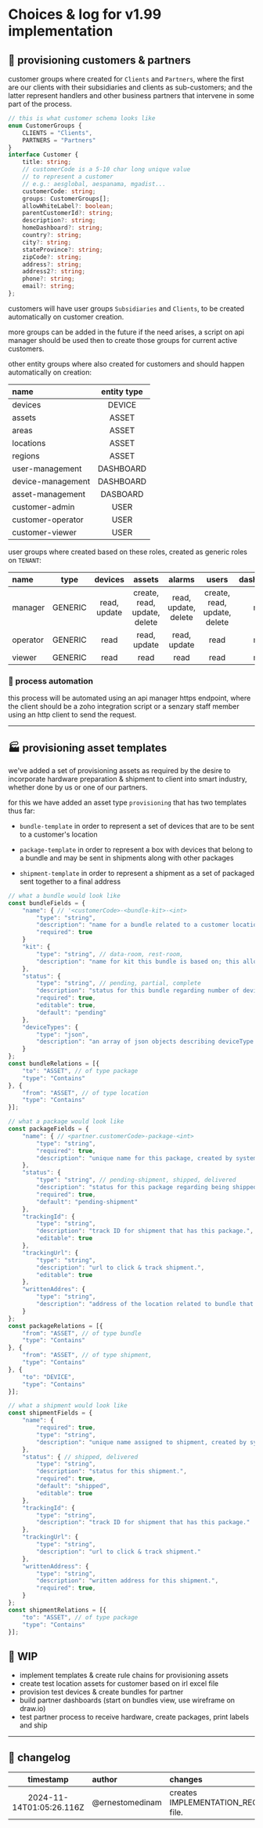 # Choices & log for v1.99 implementation 

## 🏢 provisioning customers & partners

customer groups where created for `Clients` and `Partners`, where the first are our clients with their subsidiaries and clients as sub-customers; and the latter represent handlers and other business partners that intervene in some part of the process.

```ts
// this is what customer schema looks like
enum CustomerGroups {
    CLIENTS = "Clients",
    PARTNERS = "Partners"
}
interface Customer {
    title: string;
    // customerCode is a 5-10 char long unique value
    // to represent a customer 
    // e.g.: aesglobal, aespanama, mgadist... 
    customerCode: string;
    groups: CustomerGroups[];
    allowWhiteLabel?: boolean;
    parentCustomerId?: string;
    description?: string;
    homeDashboard?: string;
    country?: string;
    city?: string;
    stateProvince?: string;
    zipCode?: string;
    address?: string;
    address2?: string;
    phone?: string;
    email?: string;
};
```

customers will have user groups `Subsidiaries` and `Clients`, to be created automatically on customer creation. 

more groups can be added in the future if the need arises, a script on api manager should be used then to create those groups for current active customers.

other entity groups where also created for customers and should happen automatically on creation:

| name | entity type |
| :-- | :--: |
| devices | DEVICE |
| assets | ASSET |
| areas | ASSET |
| locations | ASSET |
| regions | ASSET |
| user-management | DASHBOARD |
| device-management | DASHBOARD |
| asset-management | DASBOARD |
| customer-admin | USER |
| customer-operator | USER |
| customer-viewer | USER | 

user groups where created based on these roles, created as generic roles on `TENANT`:

| name | type | devices | assets | alarms | users | dashboards |
| :-- | :--: | :--: | :--: | :--: | :--: | :--: |
| manager | GENERIC | read, update | create, read, update, delete | read, update, delete | create, read, update, delete | read |
| operator | GENERIC | read | read, update | read, update | read | read |
| viewer | GENERIC | read | read | read | read | read |

### 🤖 process automation

this process will be automated using an api manager https endpoint, where the client should be a zoho integration script or a senzary staff member using an http client to send the request.

-----

## 🏭 provisioning asset templates

we've added a set of provisioning assets as required by the desire to incorporate hardware preparation & shipment to client into smart industry, whether done by us or one of our partners.

for this we have added an asset type `provisioning` that has two templates thus far:

- `bundle-template` in order to represent a set of devices that are to be sent to a customer's location

- `package-template` in order to represent a box with devices that belong to a bundle and may be sent in shipments along with other packages

- `shipment-template` in order to represent a shipment as a set of packaged sent together to a final address

```js
// what a bundle would look like
const bundleFields = {
    "name": { // '<customerCode>-<bundle-kit>-<int>
        "type": "string", 
        "description": "name for a bundle related to a customer location.",
        "required": true
    }
    "kit": {
        "type": "string", // data-room, rest-room,
        "description": "name for kit this bundle is based on; this allows bundle to know what type of devices it requires."
    },
    "status": {
        "type": "string", // pending, partial, complete
        "description": "status for this bundle regarding number of devices already shipped to client.",
        "required": true,
        "editable": true,
        "default": "pending"
    },
    "deviceTypes": {
        "type": "json",
        "description": "an array of json objects describing deviceType and units of type."
    }
};
const bundleRelations = [{
    "to": "ASSET", // of type package
    "type": "Contains"
}, {
    "from": "ASSET", // of type location
    "type": "Contains"
}];
```

``` js
// what a package would look like
const packageFields = {
    "name": { // <partner.customerCode>-package-<int>
        "type": "string",
        "required": true,
        "description": "unique name for this package, created by system."
    },
    "status": {
        "type": "string", // pending-shipment, shipped, delivered
        "description": "status for this package regarding being shipped to client.",
        "required": true,
        "default": "pending-shipment"
    },
    "trackingId": {
        "type": "string",
        "description": "track ID for shipment that has this package.",
        "editable": true
    },
    "trackingUrl": {
        "type": "string",
        "description": "url to click & track shipment.",
        "editable": true
    },
    "writtenAddres": {
        "type": "string",
        "description": "address of the location related to bundle that contains this package",
    }
};
const packageRelations = [{
    "from": "ASSET", // of type bundle
    "type": "Contains"
}, {
    "from": "ASSET", // of type shipment,
    "type": "Contains"
}, {
    "to": "DEVICE",
    "type": "Contains"
}];
```

```js
// what a shipment would look like
const shipmentFields = {
    "name": {
        "required": true,
        "type": "string",
        "description": "unique name assigned to shipment, created by system."
    },
    "status": { // shipped, delivered
        "type": "string",
        "description": "status for this shipment.",
        "required": true,
        "default": "shipped",
        "editable": true
    },
    "trackingId": {
        "type": "string",
        "description": "track ID for shipment that has this package."
    },
    "trackingUrl": {
        "type": "string",
        "description": "url to click & track shipment."
    },
    "writtenAddress": {
        "type": "string",
        "description": "written address for this shipment.",
        "required": true,
    }
};
const shipmentRelations = [{
    "to": "ASSET", // of type package
    "type": "Contains"
}];
```

## 🚧 WIP

- implement templates & create rule chains for provisioning assets
- create test location assets for customer based on irl excel file
- provision test devices & create bundles for partner
- build partner dashboards (start on bundles view, use wireframe on draw.io)
- test partner process to receive hardware, create packages, print labels and ship

-----

## 👀 changelog

| timestamp | author | changes |
| :-: | :- | :- |
| 2024-11-14T01:05:26.116Z | @ernestomedinam | creates IMPLEMENTATION_RECORDS_v1_99.md file. |